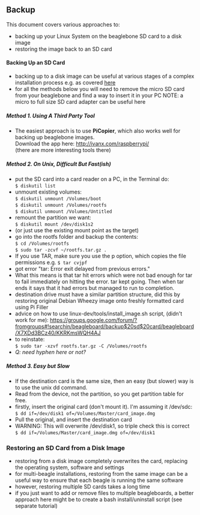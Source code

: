 ## Backup

This document covers various approaches to:
* backing up your Linux System on the beaglebone SD card to a disk image
* restoring the image back to an SD card

#### Backing Up an SD Card 

* backing up to a disk image can be useful at various stages of a complex installation process e.g. as covered [here](https://github.com/sidechained/TrainingTheBeagle/blob/master/Tutorials/_essential/installation.txt)
* for all the methods below you will need to remove the micro SD card from your beaglebone and find a way to insert it in your PC
NOTE: a micro to full size SD card adapter can be useful here

##### Method 1. Using A Third Party Tool

* The easiest approach is to use **PiCopier**, which also works well for backing up beaglebone images.  
Download the app here: http://ivanx.com/raspberrypi/  
(there are more interesting tools there)

##### Method 2. On Unix, Difficult But Fast(ish)

* put the SD card into a card reader on a PC, in the Terminal do:  
`$ diskutil list` 
* unmount existing volumes:  
`$ diskutil unmount /Volumes/boot`  
`$ diskutil unmount /Volumes/rootfs`  
`$ diskutil unmount /Volumes/Untitled`  
* remount the partition we want:  
`$ diskutil mount /dev/disk1s2`
* (or just use the existing mount point as the target)
* go into the rootfs folder and backup the contents:  
`$ cd /Volumes/rootfs`  
`$ sudo tar -zcvf ~/rootfs.tar.gz .`
* If you use TAR, make sure you use the p option, which copies the file permissions e.g. `$ tar cvjpf`
* got error "tar: Error exit delayed from previous errors."
* What this means is that tar hit errors which were not bad enough for tar to fail immediately on hitting the error. tar kept going. Then when tar ends it says that it had errors but managed to run to completion.
* destination drive must have a similar partition structure, did this by restoring original Debian Wheezy image onto freshly formatted card using Pi Filler
* advice on how to use linux-dev/tools/install_image.sh script, (didn't work for me):
https://groups.google.com/forum/?fromgroups#!searchin/beagleboard/backup$20sd$20card/beagleboard/X7XDd3BCz40/KKRKmsWQH4AJ
* to reinstate:  
`$ sudo tar -xzvf rootfs.tar.gz -C /Volumes/rootfs`
* _Q: need hyphen here or not?_

##### Method 3. Easy but Slow

* If the destination card is the same size, then an easy (but slower) way is to use the unix dd command.
* Read from the device, not the partition, so you get partition table for free.
* firstly, insert the original card (don't mount it). I'm assuming it /dev/sdc:  
`$ dd if=/dev/disk1 of=/Volumes/Master/card_image.dmg`
* Pull the original, and insert the destination card
* WARNING: This will overwrite /dev/disk1, so triple check this is correct  
`$ dd if=/Volumes/Master/card_image.dmg of=/dev/disk1`

### Restoring an SD Card from a Disk Image

* restoring from a disk image completely overwrites the card, replacing the operating system, software and settings
* for multi-beagle installations, restoring from the same image can be a useful way to ensure that each beagle is running the same software
* however, restoring multiple SD cards takes a long time
* if you just want to add or remove files to multiple beagleboards, a better approach here might be to create a bash install/uninstall script (see separate tutorial)




